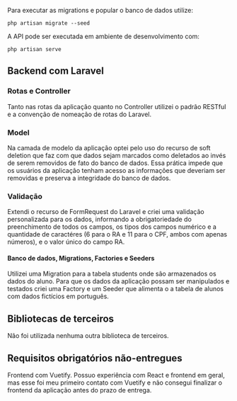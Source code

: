 Para executar as migrations e popular o banco de dados utilize:

```
php artisan migrate --seed
```

A API pode ser executada em ambiente de desenvolvimento com:

```
php artisan serve
```

## Backend com Laravel

### Rotas e Controller

Tanto nas rotas da aplicação quanto no Controller utilizei o padrão RESTful e a convenção de nomeação de rotas do Laravel.

### Model

Na camada de modelo da aplicação optei pelo uso do recurso de soft deletion que faz com que dados sejam marcados como deletados ao invés de serem removidos de fato do banco de dados. Essa prática impede que os usuários da aplicação tenham acesso as informações que deveriam ser removidas e preserva a integridade do banco de dados.

### Validação

Extendi o recurso de FormRequest do Laravel e criei uma validação personalizada para os dados, informando a obrigatoriedade do preenchimento de todos os campos, os tipos dos campos numérico e a quantidade de caractéres (6 para o RA e 11 para o CPF, ambos com apenas números), e o valor único do campo RA.

#### Banco de dados, Migrations, Factories e Seeders

Utilizei uma Migration para a tabela students onde são armazenados os dados do aluno. Para que os dados da aplicação possam ser manipulados e testados criei uma Factory e um Seeder que alimenta o a tabela de alunos com dados fictícios em português.

## Bibliotecas de terceiros

Não foi utilizada nenhuma outra biblioteca de terceiros.

## Requisitos obrigatórios não-entregues

Frontend com Vuetify. Possuo experiência com React e frontend em geral, mas esse foi meu primeiro contato com Vuetify e não consegui finalizar o frontend da aplicação antes do prazo de entrega.
